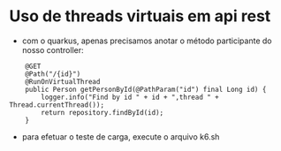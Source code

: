 # Uso de threads virtuais em api rest

- com o quarkus, apenas precisamos anotar o método participante do nosso controller:
```
    @GET
    @Path("/{id}")
    @RunOnVirtualThread
    public Person getPersonById(@PathParam("id") final Long id) {
        logger.info("Find by id " + id + ",thread " + Thread.currentThread());
        return repository.findById(id);
    }
```

- para efetuar o teste de carga, execute o arquivo k6.sh